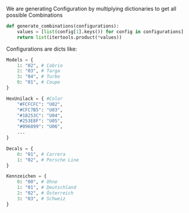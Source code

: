 We are generating Configuration by multiplying dictionaries to get all possible Combinations

```Python
def generate_combinations(configurations):
	values = [list(config[1].keys()) for config in configurations]
	return list(itertools.product(*values))
```

Configurations are dicts like:
```Python
Models = {
	1: "02", # Cabrio
	2: "03", # Targa
	3: "04", # Turbo
	0: "01", # Coupe
}

HexUnilack = { #Color
	"#FCFCFC": "U02",
	"#CFC7B5": "U03",
	"#18253C": "U04",
	"#253E8F": "U05",
	"#096899": "U06",
	...
}

Decals = {
	0: "01", # Carrera
	1: "02", # Porsche Line
}

Kennzeichen = {
	0: "00", # Ohne
	1: "01", # Deutschland
	2: "02", # Österreich
	3: "03", # Schweiz
}
```
